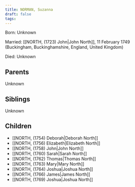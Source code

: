 ```yaml
---
title: NORMAN, Suzanna
draft: false
tags:
---
```

Born: Unknown

Married: [[NORTH, (1723) John|John North]], 11 February 1749 (Buckingham, Buckinghamshire, England, United Kingdom)

Died: Unknown

## Parents
Unknown

## Siblings
Unknown

## Children
- [[NORTH, (1754) Deborah|Deborah North]]
- [[NORTH, (1756) Elizabeth|Elizabeth North]]
- [[NORTH, (1758) John|John North]]
- [[NORTH, (1760) Sarah|Sarah North]]
- [[NORTH, (1762) Thomas|Thomas North]]
- [[NORTH, (1763) Mary|Mary North]]
- [[NORTH, (1764) Joshua|Joshua North]]
- [[NORTH, (1766) James|James North]]
- [[NORTH, (1769) Joshua|Joshua North]]